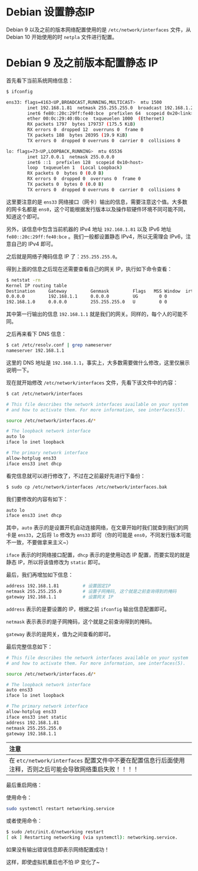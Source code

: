 # Debian 设置静态IP

Debian 9 以及之前的版本网络配置使用的是 `/etc/network/interfaces` 文件，从 Debian 10 开始使用的时 `netpla` 文件进行配置。

# Debian 9 及之前版本配置静态 IP

首先看下当前系统网络信息：

```bash
$ ifconfig

ens33: flags=4163<UP,BROADCAST,RUNNING,MULTICAST>  mtu 1500
        inet 192.168.1.81  netmask 255.255.255.0  broadcast 192.168.1.255
        inet6 fe80::20c:29ff:fe40:bce  prefixlen 64  scopeid 0x20<link>
        ether 00:0c:29:40:0b:ce  txqueuelen 1000  (Ethernet)
        RX packets 1797  bytes 179737 (175.5 KiB)
        RX errors 0  dropped 12  overruns 0  frame 0
        TX packets 188  bytes 20395 (19.9 KiB)
        TX errors 0  dropped 0 overruns 0  carrier 0  collisions 0

lo: flags=73<UP,LOOPBACK,RUNNING>  mtu 65536
        inet 127.0.0.1  netmask 255.0.0.0
        inet6 ::1  prefixlen 128  scopeid 0x10<host>
        loop  txqueuelen 1  (Local Loopback)
        RX packets 0  bytes 0 (0.0 B)
        RX errors 0  dropped 0  overruns 0  frame 0
        TX packets 0  bytes 0 (0.0 B)
        TX errors 0  dropped 0 overruns 0  carrier 0  collisions 0
```

这里要注意的是 `ens33` 网络接口（网卡）输出的信息，需要注意这个值。大多数的网卡名都是 `ens0`，这个可能根据发行版本以及操作软硬件环境不同可能不同，知道这个即可。

另外，该信息中包含当前机器的 IPv4 地址 `192.168.1.81` 以及 IPv6 地址 `fe80::20c:29ff:fe40:bce` 。我们一般都设置静态 IPv4，所以无需理会 IPv6，注意自己的 IPv4 即可。

之后就是网络子掩码信息 IP 了：`255.255.255.0`。

得到上面的信息之后现在还需要查看自己的网关 IP，执行如下命令查看：

```bash
$ netstat -rn
Kernel IP routing table
Destination     Gateway         Genmask         Flags   MSS Window  irtt Iface
0.0.0.0         192.168.1.1     0.0.0.0         UG        0 0          0 ens33
192.168.1.0     0.0.0.0         255.255.255.0   U         0 0          0 ens33
```

其中第一行输出的信息 `192.168.1.1` 就是我们的网关。同样的，每个人的可能不同。

之后再来看下 DNS 信息：

```bash
$ cat /etc/resolv.conf | grep nameserver
nameserver 192.168.1.1
```

这里的 DNS 地址是 `192.168.1.1`，事实上，大多数需要做什么修改，这里仅展示说明一下。

现在就开始修改 `/etc/network/interfaces` 文件，先看下该文件中的内容：

```bash
$ cat /etc/network/interfaces
```

```bash
# This file describes the network interfaces available on your system
# and how to activate them. For more information, see interfaces(5).

source /etc/network/interfaces.d/*

# The loopback network interface
auto lo
iface lo inet loopback

# The primary network interface
allow-hotplug ens33
iface ens33 inet dhcp
```

看完信息就可以进行修改了，不过在之前最好先进行下备份：

```bash
$ sudo cp /etc/network/interfaces /etc/network/interfaces.bak
```

我们要修改的内容有如下：

```bash
auto lo
iface ens33 inet dhcp
```

其中，`auto` 表示的是设置开机自动连接网络，在文章开始时我们就查到我们的网卡是 `ens33`，之后将 `lo` 修改为 `ens33` 即可（你的可能是 `ens0`，不同发行版本可能不一致，不要做拿来主义~）

`iface` 表示的时网络接口配置，`dhcp` 表示的是使用动态 IP 配置，而要实现的就是静态 IP，所以将该值修改为 `static` 即可。

最后，我们再增加如下信息：

```bash
address 192.168.1.81         # 设置固定IP
netmask 255.255.255.0        # 设置子网掩码, 这个就是之前查询得到的掩码
gateway 192.168.1.1          # 设置网关 IP
```

`address` 表示的是要设置的 IP，根据之前 `ifconfig` 输出信息配置即可。

`netmask` 表示表示的是子网掩码，这个就是之前查询得到的掩码。

`gateway` 表示的是网关，值为之间查看的即可。

最后完整信息如下：

```bash
# This file describes the network interfaces available on your system
# and how to activate them. For more information, see interfaces(5).

source /etc/network/interfaces.d/*

# The loopback network interface
auto ens33
iface lo inet loopback

# The primary network interface
allow-hotplug ens33
iface ens33 inet static
address 192.168.1.81  
netmask 255.255.255.0    
gateway 192.168.1.1 
```

| 注意                                                         |
| :----------------------------------------------------------- |
| 在 `etc/network/interfaces` 配置文件中不要在配置信息行后面使用注释，否则之后可能会导致网络重启失败！！！！ |

最后重启网络：

使用命令：

```bash
sudo systemctl restart networking.service
```

或者使用命令：

```bash
$ sudo /etc/init.d/networking restart
[ ok ] Restarting networking (via systemctl): networking.service.
```

如果没有输出错误信息即表示网络配置成功！

这样，即使虚拟机重启也不怕 IP 变化了~